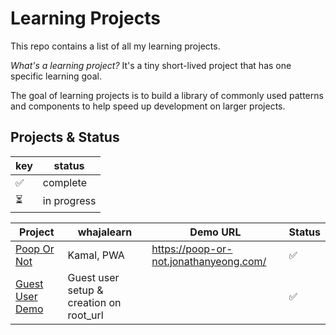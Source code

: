 # Learning Projects

This repo contains a list of all my learning projects.

*What's a learning project?* It's a tiny short-lived project that has one specific learning goal.

The goal of learning projects is to build a library of commonly used patterns and components to help speed up development
on larger projects.

## Projects & Status

| key | status |
| --- | ------ |
|  ✅  | complete |
|  ⏳  | in progress |

| Project | whajalearn | Demo URL | Status |
| ------- | ---------  | -------- | ------ |
| [Poop Or Not](https://github.com/jonathanyeong/poop-or-not/tree/f38646915f722f7f2af4b65e129cced9a98c2a03) | Kamal, PWA | https://poop-or-not.jonathanyeong.com/ |  ✅ |
| [Guest User Demo](https://github.com/jonathanyeong/guest-user-demo/tree/5f4d319f3c8a97be47cfaf6f07579b8264d5fef7) | Guest user setup & creation on root_url| | ✅ |